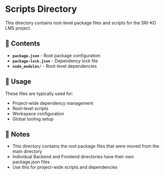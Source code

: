 # Scripts Directory

This directory contains root-level package files and scripts for the SRI-KO LMS project.

## 📁 Contents

- **`package.json`** - Root package configuration
- **`package-lock.json`** - Dependency lock file
- **`node_modules/`** - Root-level dependencies

## 🚀 Usage

These files are typically used for:
- Project-wide dependency management
- Root-level scripts
- Workspace configuration
- Global tooling setup

## 📝 Notes

- This directory contains the root package files that were moved from the main directory
- Individual Backend and Frontend directories have their own package.json files
- Use this for project-wide scripts and dependencies
